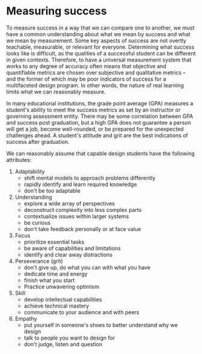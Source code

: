 # Measuring success

To measure success in a way that we can compare one to another, we must have a common understanding about what we mean by success and what we mean by measurement. Some key aspects of success are not overtly teachable, measurable, or relevant for everyone. Determining what success looks like is difficult, as the qualities of a successful student can be different in given contexts. Therefore, to have a universal measurement system that works to any degree of accuracy often means that objective and quantifiable metrics are chosen over subjective and qualitative metrics – and the former of which may be poor indicators of success for a multifaceted design program. In other words, the nature of real learning limits what we can reasonably measure.

In many educational institutions, the grade point average \(GPA\) measures a student's ability to meet the success metrics as set by an instructor or governing assessment entity. There may be some correlation between GPA and success post graduation, but a high GPA does not guarantee a person will get a job, become well-rounded, or be prepared for the unexpected challenges ahead. A student's attitude and grit are the best indications of success after graduation.

We can reasonably assume that capable design students have the following attributes:

1. Adaptability
   * shift mental models to approach problems differently
   * rapidly identify and learn required knowledge
   * don't be too adaptable 
2. Understanding
   * explore a wide array of perspectives
   * deconstruct complexity into less complex parts
   * contextualize issues within larger systems
   * be curious
   * don't take feedback personally or at face value
3. Focus
   * prioritize essential tasks
   * be aware of capabilities and limitations
   * identify and clear away distractions 
4. Perseverance \(grit\)
   * don't give up, do what you can with what you have
   * dedicate time and energy
   * finish what you start
   * Practice unwavering optimism
5. Skill
   * develop intellectual capabilities
   * achieve technical mastery
   * communicate to your audience and with peers
6. Empathy
   * put yourself in someone's shoes to better understand why we design
   * talk to people you want to design for
   * don't judge, listen and question



